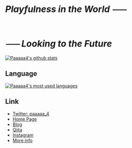 # *Playfulness in the World ⏤⏤*  

<br>

# *⏤⏤ Looking to the Future*  

  [![Paaaaa4's github stats](https://github-readme-stats.vercel.app/api?username=Paaaa4&count_private=true&show_icons=true&theme=solarized-light)](https://github.com/Paaaaa4)

## Language
  [![Paaaaa4's most used languages](https://github-readme-stats.vercel.app/api/top-langs/?username=Paaaaa4&theme=solarized-light)](https://github.com/Paaaaa4)



## Link
- [Twitter: paaaaa_4](https://twitter.com/paaaaa_4)
- [Home Page](https://paaaaa4.xyz/)
- [Blog](https://blog.paaaaa4.xyz)
- [Qiita](https://qiita.com/Paaaaa4)
- [Instagram](https://www.instagram.com/paaaaaaaaaaaaa4/)
- [More info](https://profcard.info/u/2Ay5CIH943TiaO5UtIk090wVLs72)  

